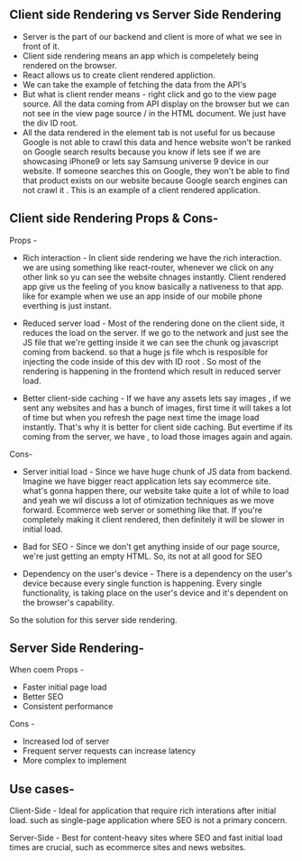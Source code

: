 Client side Rendering vs Server Side Rendering
------------------------------------------------

* Server is the part of our backend and client is more of what we see in front of it.
* Client side rendering means an app which is compeletely being rendered on the browser.
* React allows us to create client rendered appliction.
* We can take the example of fetching the data from the API's
* But what is client render means - right click and go to the view page source. All the data coming from API display on the browser but we can not see in the view page source / in the HTML document. We just have the div ID root.
* All the data rendered in the element tab is not useful for us because Google is not able to crawl this data and hence website won't be ranked on Google search results because you know if lets see if we are showcasing iPhone9 or lets say Samsung universe 9 device in our website. If someone searches this on Google, they won't be able to find that product exists on our website because Google search engines can not crawl it . This is an example of a client rendered application.

Client side Rendering Props & Cons-
------------------------------------
Props - 
* Rich interaction - 
In client side rendering we have the rich interaction. we are using something like react-router, whenever we click on any other link so yu can see the website chnages instantly. Client rendered app give us the feeling of you know basically a nativeness to that app. 
like for example when we use an app inside of our mobile phone everthing is just instant.

* Reduced server load -
Most of the rendering done on the client side, it reduces the load on the server. 
If we go to the network and just see the JS file that we're getting inside it we can see the chunk og javascript coming from backend. so that a huge js file whch is resposible for injecting the code inside of this dev with ID root . So most of the rendering is happening in the frontend which result in reduced server load.

* Better client-side caching -
If we have any assets lets say images , if we sent any websites and has a bunch of images, first time it will takes a lot of time but when you refresh the page next time the image load instantly. That's why it is better for client side caching. But evertime if its coming from the server, we have , to load those images again and again.

Cons-
* Server initial load - Since we have huge chunk of JS data from backend. Imagine we have bigger react application lets say ecommerce site. what's gonna happen there, our website take quite a lot of while to load and yeah we wil discuss a lot of otimization techniques as we move forward. Ecommerce web server or something like that. If you're completely making it client rendered, then definitely it will be slower in initial load.

* Bad for SEO - Since we don't get anything inside of our page source, we're just getting an empty HTML. So, its not at all good for SEO
* Dependency on the user's device - There is a dependency on the user's device because every single function is happening. Every single functionality, is taking place on the user's device and it's dependent on the browser's capability.

So the solution for this server side rendering.

Server Side Rendering-
-------------------------
When coem
Props -
* Faster initial page load
* Better SEO
* Consistent performance

Cons -
* Increased lod of server
* Frequent server requests can increase latency
* More complex to implement 

Use cases- 
------------
Client-Side - Ideal for application that require rich interations after initial load. such as single-page application where SEO is not a primary concern.

Server-Side - Best for content-heavy sites where SEO and fast initial load times are crucial, such as ecommerce sites and news websites.



